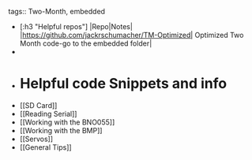 tags:: Two-Month, embedded

- [:h3 "Helpful repos"]
  |Repo|Notes|
  |https://github.com/jackrschumacher/TM-Optimized| Optimized Two Month code-go to the embedded folder|
-
- # Helpful code Snippets and info
- [[SD Card]]
- [[Reading Serial]]
- [[Working with the BNO055]]
- [[Working with the BMP]]
- [[Servos]]
- [[General Tips]]